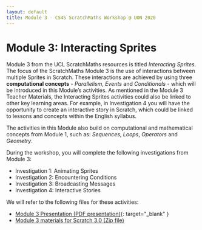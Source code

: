 ```yaml
---
layout: default
title: Module 3 - CS4S ScratchMaths Workshop @ UON 2020
---
```


# Module 3: Interacting Sprites

Module 3 from the UCL ScratchMaths resources is titled *Interacting Sprites*.
The focus of the ScratchMaths Module 3 is the use of interactions between multiple Sprites in Scratch. These interactions are achieved by using three **computational concepts** - *Parallelism*, *Events* and *Conditionals* - which will be introduced in this Module’s activities. As mentioned in the Module 3 Teacher Materials, the Interacting Sprites activities could also be linked to other key learning areas. For example, in Investigation 4 you will have the opportunity to create an interactive story in Scratch, which could be linked to lessons and concepts within the English syllabus.

The activities in this Module also build on computational and mathematical concepts from Module 1, such as: *Sequences*, *Loops*, *Operators* and *Geometry*.

During the workshop, you will complete the following investigations from Module 3:

- Investigation 1: Animating Sprites
- Investigation 2: Encountering Conditions
- Investigation 3: Broadcasting Messages
- Investigation 4: Interactive Stories

We will refer to the following files for these activities:

- [Module 3 Presentation (PDF presentation)](files/module3_presentation.pdf){: target="_blank" }
- [Module 3 materials for Scratch 3.0 (Zip file)](https://www.ucl.ac.uk/ioe/sites/ioe/files/module_3_3.0.zip)